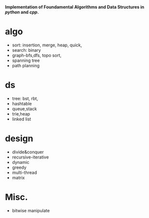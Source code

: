 __Implementation of Foundamental Algorithms and Data Structures in _python_ and _cpp_.__

# algo
* sort: insertion, merge, heap, quick, 
* search: binary
* graph-bfs,dfs, topo sort, 
* spanning tree
* path planning

# ds
* tree: bst, rbt, 
* hashtable
* queue,stack
* trie,heap
* linked list

# design
* divide&conquer
* recursive-iterative
* dynamic
* greedy
* multi-thread
* matrix

# Misc.
* bitwise manipulate